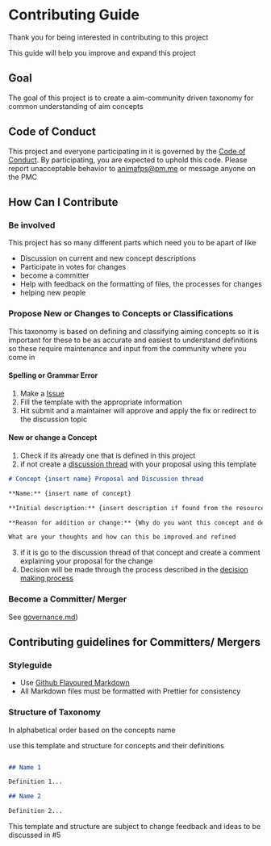 # Contributing Guide

Thank you for being interested in contributing to this project

This guide will help you improve and expand this project

## Goal

The goal of this project is to create a aim-community driven taxonomy for common understanding of aim concepts

## Code of Conduct

This project and everyone participating in it is governed by the [Code of Conduct](code_of_conduct.md). By participating, you are expected to uphold this code. Please report unacceptable behavior to animafps@pm.me or message anyone on the PMC

## How Can I Contribute

### Be involved

This project has so many different parts which need you to be apart of like

- Discussion on current and new concept descriptions
- Participate in votes for changes
- become a committer
- Help with feedback on the formatting of files, the processes for changes
- helping new people

### Propose New or Changes to Concepts or Classifications

This taxonomy is based on defining and classifying aiming concepts so it is important for these to be as accurate and easiest to understand definitions so these require maintenance and input from the community where you come in

#### Spelling or Grammar Error

1. Make a [Issue](https://github.com/aiming-taxonomy/aiming-taxonomy/issues/new/choose/)
2. Fill the template with the appropriate information
3. Hit submit and a maintainer will approve and apply the fix or redirect to the discussion topic

#### New or change a Concept

1. Check if its already one that is defined in this project
2. if not create a [discussion thread](https://github.com/aiming-taxonomy/aiming-taxonomy/discussions/new) with your proposal using this template
```markdown
# Concept {insert name} Proposal and Discussion thread

**Name:** {insert name of concept}

**Initial description:** {insert description if found from the resources thread or give a draft description so people know what you are talking about}

**Reason for addition or change:** {Why do you want this concept and description added to the taxonomy and its uses}

What are your thoughts and how can this be improved and refined
```
3. if it is go to the discussion thread of that concept and create a comment explaining your proposal for the change
4. Decision will be made through the process described in the [decision making process](governance.md#Decision-making-process)

### Become a Committer/ Merger

See [governance.md](governance.md#committers-mergers))

## Contributing guidelines for Committers/ Mergers

### Styleguide

- Use [Github Flavoured Markdown](https://github.github.com/gfm/)
- All Markdown files must be formatted with Prettier for consistency

### Structure of Taxonomy

In alphabetical order based on the concepts name

use this template and structure for concepts and their definitions

```markdown

## Name 1

Definition 1...

## Name 2

Definition 2...

```

This template and structure are subject to change feedback and ideas to be discussed in #5